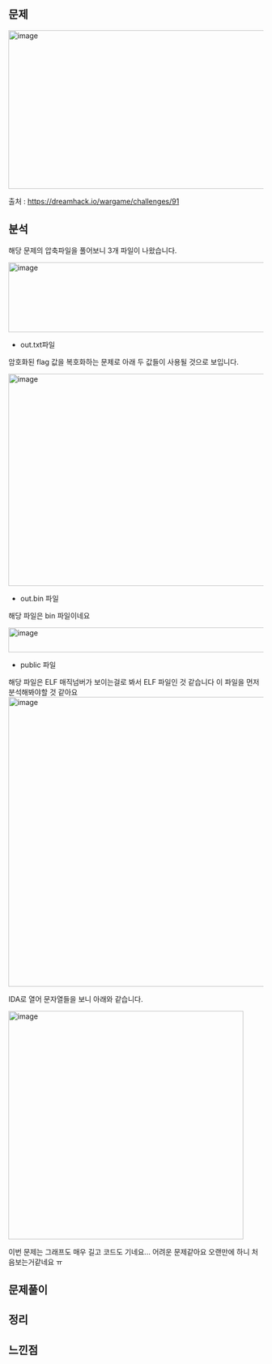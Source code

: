 
## 문제
<img width="1216" height="313" alt="image" src="https://github.com/user-attachments/assets/ec4fa81e-ea1a-4b57-bc21-7431ab456ebe" />

출처 : https://dreamhack.io/wargame/challenges/91




## 분석
해당 문제의 압축파일을 풀어보니 3개 파일이 나왔습니다. 

<img width="1617" height="138" alt="image" src="https://github.com/user-attachments/assets/b61c26a2-a830-48e3-80f7-05929fa13189" />

* out.txt파일

암호화된 flag 값을 복호화하는 문제로 아래 두 값들이 사용될 것으로 보입니다.

<img width="1379" height="419" alt="image" src="https://github.com/user-attachments/assets/1268c200-d0a7-4717-80d0-478a106911d9" />

* out.bin 파일
  
해당 파일은 bin 파일이네요

<img width="1329" height="49" alt="image" src="https://github.com/user-attachments/assets/529bdf73-19a1-4c46-8196-e4aff3e3d67e" />


* public 파일

해당 파일은 ELF 매직넘버가 보이는걸로 봐서 ELF 파일인 것 같습니다 이 파일을 먼저 분석해봐야할 것 같아요 
<img width="1763" height="572" alt="image" src="https://github.com/user-attachments/assets/641e26ca-21c8-43d6-ac1a-39ad0a56b81d" />


IDA로 열어 문자열들을 보니 아래와 같습니다.

<img width="464" height="451" alt="image" src="https://github.com/user-attachments/assets/fdbbfdc5-6df9-44ae-a550-4e58c79490a2" />

이번 문제는 그래프도 매우 길고 코드도 기네요... 어려운 문제같아요 오랜만에 하니 처음보는거같네요 ㅠ



## 문제풀이 



## 정리




## 느낀점
